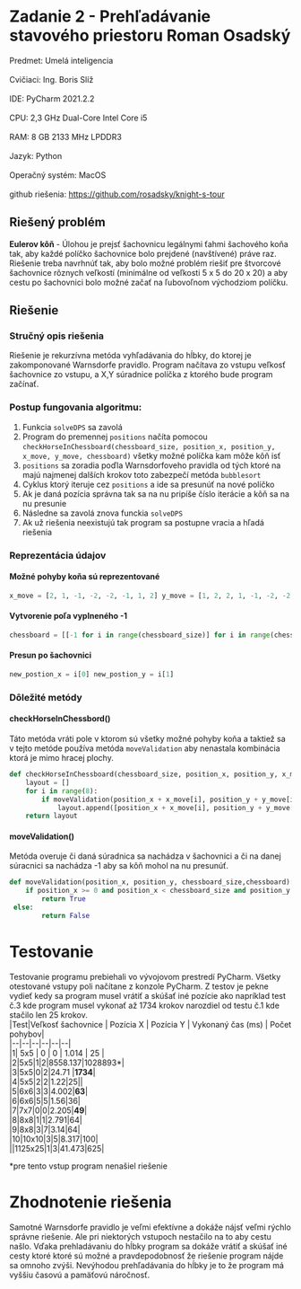 
  
#  Zadanie 2 - Prehľadávanie stavového priestoru Roman Osadský <br>  
Predmet: Umelá inteligencia <br>  
Cvičiaci: Ing. Boris Slíž <br>  
IDE: PyCharm 2021.2.2<br>  
CPU: 2,3 GHz Dual-Core Intel Core i5<br>  
RAM: 8 GB 2133 MHz LPDDR3<br>  
Jazyk: Python<br>  
Operačný systém: MacOS<br>  
github riešenia: https://github.com/rosadsky/knight-s-tour  
## Riešený problém  
  
**Eulerov kôň** - Úlohou je prejsť šachovnicu legálnymi ťahmi šachového koňa tak, aby každé políčko šachovnice bolo prejdené (navštívené) práve raz. Riešenie treba navrhnúť tak, aby bolo možné problém riešiť pre štvorcové šachovnice rôznych veľkostí (minimálne od veľkosti 5 x 5 do 20 x 20) a aby cestu po šachovnici bolo možné začať na ľubovoľnom východziom políčku.  
  
## Riešenie   
###  Stručný opis riešenia   
Riešenie je rekurzívna metóda vyhľadávania do hĺbky, do ktorej je zakomponované Warnsdorfe pravidlo.  Program načítava zo vstupu veľkosť šachovnice zo vstupu, a X,Y súradnice políčka z ktorého bude program začínať.   
  
### Postup fungovania algoritmu:  
  
 1. Funkcia `solveDPS` sa zavolá  
 2. Program do premennej `positions` načíta pomocou `checkHorseInChessboard(chessboard_size, position_x, position_y, x_move, y_move, chessboard)` všetky možné políčka kam môže kôň isť   
 3. `positions` sa zoradia  poďla Warnsdorfoveho pravidla od tých ktoré na majú najmenej dalších krokov toto zabezpečí metóda `bubblesort`  
 4. Cyklus ktorý iteruje cez `positions` a ide sa presunúť na nové políčko   
 5. Ak je daná pozícia správna tak sa na nu pripíše číslo iterácie a kôň sa na nu presunie  
 6. Následne sa zavolá znova funckia `solveDPS `  
 7. Ak už riešenia neexistujú tak program sa postupne vracia a hľadá riešenia  
   
### Reprezentácia údajov   
#### Možné pohyby koňa sú reprezentované  
```python  
x_move = [2, 1, -1, -2, -2, -1, 1, 2] y_move = [1, 2, 2, 1, -1, -2, -2, -1]  
```  
#### Vytvorenie poľa vyplneného -1  
```python  
chessboard = [[-1 for i in range(chessboard_size)] for i in range(chessboard_size)]  
```  
  
#### Presun po šachovnici  
  
```python  
new_postion_x = i[0] new_postion_y = i[1]  
```   
  
  
### Dôležité metódy   
#### checkHorseInChessbord()  
Táto metóda vráti pole v ktorom sú všetky možné pohyby koňa a taktiež sa v tejto metóde používa metóda `moveValidation` aby nenastala kombinácia ktorá je mimo hracej plochy.  
```python  
def checkHorseInChessboard(chessboard_size, position_x, position_y, x_move, y_move,chessboard):    
    layout = []    
    for i in range(8):    
        if moveValidation(position_x + x_move[i], position_y + y_move[i], chessboard_size,chessboard):    
            layout.append([position_x + x_move[i], position_y + y_move[i]])    
    return layout  
```  
#### moveValidation()  
  
Metóda overuje či daná súradnica sa nachádza v šachovnici a či na danej súracnici sa nachádza -1 aby sa kôň mohol na nu presunúť.   
```python  
def moveValidation(position_x, position_y, chessboard_size,chessboard):    
    if position_x >= 0 and position_x < chessboard_size and position_y >= 0 and position_y < chessboard_size and chessboard[position_x][position_y] == -1:    
        return True    
 else:    
        return False  
```  
  
  
  
  
# Testovanie  
Testovanie programu prebiehali vo vývojovom prestredí PyCharm. Všetky otestované vstupy poli načítane z konzole PyCharm. Z testov je pekne vydieť kedy sa program musel vrátiť a skúšať iné pozície ako napríklad test č.3 kde program musel vykonať až 1734 krokov narozdiel od testu č.1 kde stačilo len 25 krokov.  
|Test|Veľkosť šachovnice  | Pozícia X | Pozícia Y | Vykonaný čas (ms)  | Počet pohybov|  
|--|--|--|--|--|--|  
|1| 5x5 | 0 | 0 | 1.014 | 25 |  
|2|5x5|1|2|8558.137|1028893*|  
|3|5x5|0|2|24.71 |**1734**|  
|4|5x5|2|2|1.22|25||  
|5|6x6|3|3|4.002|**63**|  
|6|6x6|5|5|1.56|36|  
|7|7x7|0|0|2.205|**49**|  
|8|8x8|1|1|2.791|64|  
|9|8x8|3|7|3.14|64|  
|10|10x10|3|5|8.317|100|  
||1125x25|1|3|41.473|625|  
  
*pre tento vstup program nenašiel riešenie   
  
# Zhodnotenie riešenia  
  
Samotné Warnsdorfe pravidlo je veľmi efektívne a dokáže nájsť veľmi rýchlo správne riešenie. Ale pri niektorých vstupoch nestačilo na to aby cestu našlo. Vďaka prehladávaniu do hĺbky program sa dokáže vrátiť a skúšať iné cesty ktoré ktoré sú možné a  pravdepodobnosť že riešenie program nájde sa omnoho zvýši. Nevýhodou prehľadávania do hĺbky je to že program má vyššiu časovú a pamäťovú náročnosť.